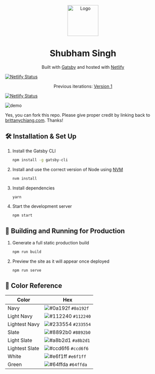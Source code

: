 <!-- ![Shubham Singh 7-14-2021 4-27-26 AM](https://user-images.githubusercontent.com/47265493/125561307-b51106b1-4d45-4506-9c9e-9e5b2446784e.png) -->
<div align="center">
  <img alt="Logo" src="https://user-images.githubusercontent.com/47265493/125561307-b51106b1-4d45-4506-9c9e-9e5b2446784e.png" width="100" />
</div>
<h1 align="center">
  Shubham Singh
</h1>
<p align="center">
  Built with <a href="https://www.gatsbyjs.org/" target="_blank">Gatsby</a> and hosted with <a href="https://www.netlify.com/" target="_blank">Netlify</a>
  
  [![Netlify Status](https://api.netlify.com/api/v1/badges/411568ee-cee9-4f22-b1f1-b6f119931d6c/deploy-status)](http://shubhamdev.netlify.app)
</p>
<p align="center">
  Previous iterations:
  <a href="https://suubh.github.io/Shubham" target="_blank">Version 1</a>
</p>




[![Netlify Status](https://api.netlify.com/api/v1/badges/411568ee-cee9-4f22-b1f1-b6f119931d6c/deploy-status)](http://shubhamdev.netlify.app)






![demo](https://user-images.githubusercontent.com/47265493/122730181-919fdd80-d297-11eb-8e13-ada3a45355ed.png)

Yes, you can fork this repo. Please give  proper credit by linking back to [brittanychiang.com](https://brittanychiang.com). Thanks!

## 🛠 Installation & Set Up

1. Install the Gatsby CLI

   ```sh
   npm install -g gatsby-cli
   ```

2. Install and use the correct version of Node using [NVM](https://github.com/nvm-sh/nvm)

   ```sh
   nvm install
   ```

3. Install dependencies

   ```sh
   yarn
   ```

4. Start the development server

   ```sh
   npm start
   ```

## 🚀 Building and Running for Production

1. Generate a full static production build

   ```sh
   npm run build
   ```

1. Preview the site as it will appear once deployed

   ```sh
   npm run serve
   ```

## 🎨 Color Reference

| Color          | Hex                                                                |
| -------------- | ------------------------------------------------------------------ |
| Navy           | ![#0a192f](https://via.placeholder.com/10/0a192f?text=+) `#0a192f` |
| Light Navy     | ![#112240](https://via.placeholder.com/10/0a192f?text=+) `#112240` |
| Lightest Navy  | ![#233554](https://via.placeholder.com/10/303C55?text=+) `#233554` |
| Slate          | ![#8892b0](https://via.placeholder.com/10/8892b0?text=+) `#8892b0` |
| Light Slate    | ![#a8b2d1](https://via.placeholder.com/10/a8b2d1?text=+) `#a8b2d1` |
| Lightest Slate | ![#ccd6f6](https://via.placeholder.com/10/ccd6f6?text=+) `#ccd6f6` |
| White          | ![#e6f1ff](https://via.placeholder.com/10/e6f1ff?text=+) `#e6f1ff` |
| Green          | ![#64ffda](https://via.placeholder.com/10/64ffda?text=+) `#64ffda` |
